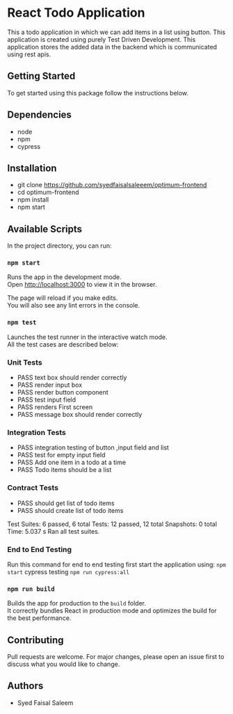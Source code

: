 # React Todo Application
This a todo application in which we can add items in a list using button. This application is created using purely Test Driven Development. This application stores the added data
in the backend which is communicated using rest apis.

## Getting Started
To get started using this package follow the instructions below.

## Dependencies
- node
- npm
- cypress

## Installation
- git clone https://github.com/syedfaisalsaleeem/optimum-frontend
- cd optimum-frontend
- npm install
- npm start

## Available Scripts

In the project directory, you can run:

### `npm start`

Runs the app in the development mode.\
Open [http://localhost:3000](http://localhost:3000) to view it in the browser.

The page will reload if you make edits.\
You will also see any lint errors in the console.

### `npm test`

Launches the test runner in the interactive watch mode.\
All the test cases are described below:
### Unit Tests
- PASS  text box should render correctly
- PASS  render input box
- PASS  render button component
- PASS  test input field
- PASS  renders First screen
- PASS  message box should render correctly

### Integration Tests
- PASS  integration testing of button ,input field and list
- PASS  test for empty input field
- PASS  Add one item in a todo at a time 
- PASS  Todo items should be a list

### Contract Tests
- PASS  should get list of todo items
- PASS  should create list of todo items

Test Suites: 6 passed, 6 total
Tests:       12 passed, 12 total
Snapshots:   0 total
Time:        5.037 s
Ran all test suites.

### End to End Testing
Run this command for end to end testing
first start the application using:
`npm start`
cypress testing 
`npm run cypress:all`

### `npm run build`

Builds the app for production to the `build` folder.\
It correctly bundles React in production mode and optimizes the build for the best performance.

## Contributing
Pull requests are welcome. For major changes, please open an issue first to discuss what you would like to change.

## Authors
- Syed Faisal Saleem 

